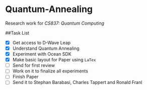 # Quantum-Annealing

Research work for *CS837: Quantum Computing*

##Task List
- [X] Get access to D-Wave Leap 
- [X] Understand Quantum Annealing
- [X] Experiment with Ocean SDK
- [X] Make basic layout for Paper using `LaTex`
- [ ] Send for first review
- [ ] Work on it to finalize all experiments
- [ ] Finish Paper
- [ ] Send it to Stephan Barabasi, Charles Tappert and Ronald Franl

